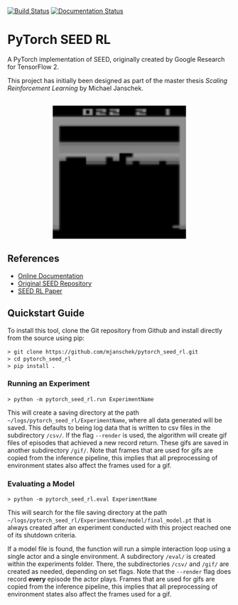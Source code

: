 [![Build Status](https://travis-ci.com/mjanschek/pytorch_seed_rl.svg?token=YDiKaMKpyKq9G4pP8FsY&branch=develop)](https://travis-ci.com/mjanschek/pytorch_seed_rl) 
[![Documentation Status](https://readthedocs.org/projects/pytorch-seed-rl/badge/?version=latest)](https://pytorch-seed-rl.readthedocs.io/)

# PyTorch SEED RL
A PyTorch implementation of SEED, originally created by Google Research for TensorFlow 2.

This project has initially been designed as part of the master thesis *Scaling Reinforcement Learning* by Michael Janschek.
<br/><br/>

<p align="center">
  <img src="docs/breakout.gif" width="300" height="300" alt="An examplatory episode of Breakout"/>
</p>

## References
* [Online Documentation][1]
* [Original SEED Repository][2]
* [SEED RL Paper][2]

[1]: https://pytorch-seed-rl.readthedocs.io/ "Online documentation"
[2]: https://github.com/google-research/seed_rl "SEED RL Repository"
[3]: https://arxiv.org/abs/1910.06591 "SEED RL Paper"

## Quickstart Guide
To install this tool, clone the Git repository from Github and install directly from the source using pip:
```
> git clone https://github.com/mjanschek/pytorch_seed_rl.git
> cd pytorch_seed_rl
> pip install .
```
### Running an Experiment
```
> python -m pytorch_seed_rl.run ExperimentName
```

This will create a saving directory at the path `~/logs/pytorch_seed_rl/ExperimentName`, where all data generated will be saved.
This defaults to being log data that is written to csv files in the subdirectory `/csv/`. If the flag `--render` is used, the algorithm will create gif files of episodes that achieved a new record return. These gifs are saved in another subdirectory `/gif/`. Note that frames that are used for gifs are copied from the inference pipeline, this implies that all preprocessing of environment states also affect the frames used for a gif.
### Evaluating a Model
```
> python -m pytorch_seed_rl.eval ExperimentName
```

This will search for the file saving directory at the path `~/logs/pytorch_seed_rl/ExperimentName/model/final_model.pt` that is always created after an experiment conducted with this project reached one of its shutdown criteria.

If a model file is found, the function will run a simple interaction loop using a single actor and a single environment. A subdirectory `/eval/` is created within the experiments folder. There, the subdirectories `/csv/` and `/gif/` are created as needed, depending on set flags. Note that the `--render` flag does record **every** episode the actor plays. Frames that are used for gifs are copied from the inference pipeline, this implies that all preprocessing of environment states also affect the frames used for a gif.